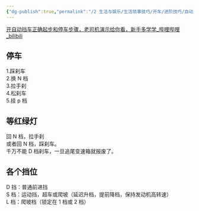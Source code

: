 ```yaml
---
{"dg-publish":true,"permalink":"/2 生活与娱乐/生活琐事技巧/开车/进阶技巧/自动挡技巧/","title":"自动挡技巧"}
---
```



[开自动挡车正确起步和停车步骤，老司机演示给你看，新手多学学_哔哩哔哩_bilibili](https://www.bilibili.com/video/BV1As4y1m7sc/?spm_id_from=333.1007.tianma.17-3-65.click&vd_source=20cb3e7c6ad3d64f0eb2d763ff005080)

## 停车
1.踩刹车  
2.换 N 档  
3.拉手刹  
4.松刹车  
5.挂 p 档

## 等红绿灯
回 N 档，拉手刹  
或者回 N 档，踩刹车。  
千万不能 D 档刹车，一旦追尾变速箱就报废了。

## 各个挡位
D 挡：普通前进挡  
S 档：运动挡，超车或爬坡（延迟升档，提前降档，保持发动机高转速）  
L 档：爬坡档（锁定在 1 档或 2 档）

